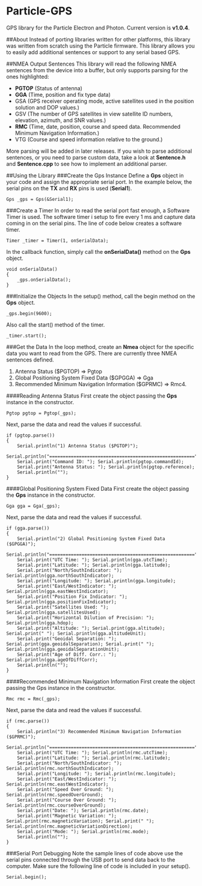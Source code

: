 # Particle-GPS

GPS library for the Particle Electron and Photon. Current version is **v1.0.4**. 

##About
Instead of porting libraries written for other platforms, this library was written from scratch using the Particle firmware. This library allows you to easily add additional sentences or support to any serial based GPS.

##NMEA Output Sentences
This library will read the following NMEA sentences from the device into a buffer, but only supports parsing for the ones highlighted:

- **PGTOP** (Status of antenna)
- **GGA** (Time, position and fix type data)
- GSA (GPS receiver operating mode, active satellites used in the
position solution and DOP values.)
- GSV (The number of GPS satellites in view satellite ID numbers,
elevation, azimuth, and SNR values.)
- **RMC** (Time, date, position, course and speed data. Recommended
Minimum Navigation Information.)
- VTG (Course and speed information relative to the ground.)

More parsing will be added in later releases. If you wish to parse additional sentences, or you need to parse custom data, take a look at **Sentence.h** and **Sentence.cpp** to see how to implement an additional parser.

##Using the Library
###Create the Gps Instance
Define a **Gps** object in your code and assign the appropriate serial port. In the example below, the serial pins on the **TX** and **RX** pins is used (**Serial1**).

    Gps _gps = Gps(&Serial1);


###Create a Timer
In order to read the serial port fast enough, a Software Timer is used. The software timer i setup to fire every 1 ms and capture data coming in on the serial pins. The line of code below creates a software timer.

    Timer _timer = Timer(1, onSerialData);

In the callback function, simply call the **onSerialData()** method on the **Gps** object.

    void onSerialData()
    {
    	_gps.onSerialData();
    }

###Initialize the Objects
In the setup() method, call the begin method on the **Gps** object.

    _gps.begin(9600);

Also call the start() method of the timer.

    _timer.start();

###Get the Data
In the loop method, create an **Nmea** object for the specific data you want to read from the GPS. There are currently three NMEA sentences defined.

1. Antenna Status ($PGTOP) => Pgtop
2. Global Positioning System Fixed Data ($GPGGA) => Gga
3. Recommended Minimum Navigation Information ($GPRMC) => Rmc4. 

####Reading Antenna Status
First create the object passing the **Gps** instance in the constructor.

    Pgtop pgtop = Pgtop(_gps);

Next, parse the data and read the values if successful.

    if (pgtop.parse())
    {    
	    Serial.println("1) Antenna Status ($PGTOP)");
	    Serial.println("======================================================");
	    Serial.print("Command ID: "); Serial.println(pgtop.commandId);
	    Serial.print("Antenna Status: "); Serial.println(pgtop.reference);
	    Serial.println("");
    }

####Global Positioning System Fixed Data
First create the object passing the **Gps** instance in the constructor.

    Gga gga = Gga(_gps);

Next, parse the data and read the values if successful.

    if (gga.parse())
    {
	    Serial.println("2) Global Positioning System Fixed Data ($GPGGA)");
	    Serial.println("======================================================");
	    Serial.print("UTC Time: "); Serial.println(gga.utcTime);
	    Serial.print("Latitude: "); Serial.println(gga.latitude);
	    Serial.print("North/SouthIndicator: "); Serial.println(gga.northSouthIndicator);
	    Serial.print("Longitude: "); Serial.println(gga.longitude);
	    Serial.print("East/WestIndicator: "); Serial.println(gga.eastWestIndicator);
	    Serial.print("Position Fix Indicator: "); Serial.println(gga.positionFixIndicator);
	    Serial.print("Satellites Used: "); Serial.println(gga.satellitesUsed);
	    Serial.print("Horizontal Dilution of Precision: "); Serial.println(gga.hdop);
	    Serial.print("Altitude: "); Serial.print(gga.altitude); Serial.print(" "); Serial.println(gga.altitudeUnit);
	    Serial.print("Geoidal Separation: "); Serial.print(gga.geoidalSeparation); Serial.print(" "); Serial.println(gga.geoidalSeparationUnit);
	    Serial.print("Age of Diff. Corr.: "); Serial.println(gga.ageOfDiffCorr);
	    Serial.println("");
    }

####Recommended Minimum Navigation Information
First create the object passing the Gps instance in the constructor.

    Rmc rmc = Rmc(_gps);

Next, parse the data and read the values if successful.

    if (rmc.parse())
    {
	    Serial.println("3) Recommended Minimum Navigation Information ($GPRMC)");
	    Serial.println("======================================================");
	    Serial.print("UTC Time: "); Serial.println(rmc.utcTime);
	    Serial.print("Latitude: "); Serial.println(rmc.latitude);
	    Serial.print("North/SouthIndicator: "); Serial.println(rmc.northSouthIndicator);
	    Serial.print("Longitude: "); Serial.println(rmc.longitude);
	    Serial.print("East/WestIndicator: "); Serial.println(rmc.eastWestIndicator);
	    Serial.print("Speed Over Ground: "); Serial.println(rmc.speedOverGround);
	    Serial.print("Course Over Ground: "); Serial.println(rmc.courseOverGround);
	    Serial.print("Date: "); Serial.println(rmc.date);
	    Serial.print("Magnetic Variation: "); Serial.print(rmc.magneticVariation); Serial.print(" "); Serial.println(rmc.magneticVariationDirection);
	    Serial.print("Mode: "); Serial.println(rmc.mode);
	    Serial.println("");
    }

###Serial Port Debugging
Note the sample lines of code above use the serial pins connected through the USB port to send data back to the computer. Make sure the following line of code is included in your setup().

    Serial.begin();
